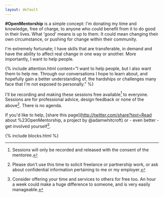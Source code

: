 ```yaml
---
layout: default
---
```


**#OpenMentorship** is a simple concept: I'm donating my time and knowledge, free of charge, to anyone who could benefit from it to do good in their lives. What 'good' means is up to them. It could mean changing their own circumstance, or pushing for change within their community.

I'm extremely fortunate; I have skills that are transferable, in demand and have the ability to affect real change in one way or another. More importantly, I want to help people.

{% include attention.html content="I want to help people, but I also want them to help me. Through our conversations I hope to learn about, and hopefully gain a better understanding of, the hardships or challenges many face that I'm not exposed to personally." %}

I'll be recording and making these sessions free available[^1] to everyone. Sessions are for professional advice, design feedback or none of the above[^2]. There is no agenda.

If you'd like to help, [share this page](http://twitter.com/share?text=Read about %23OpenMentorship, a project by @adamwhitcroft) or - even better - get involved yourself[^3].

{% include blocks.html %}

[^1]: Sessions will only be recorded and released with the consent of the mentoree.
[^2]: Please don't use this time to solicit freelance or partnership work, or ask about confidential information pertaining to me or my employer.
[^3]: Consider offering your time and services to others for free too. An hour a week could make a huge difference to someone, and is very easily manageable.
